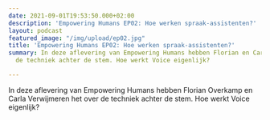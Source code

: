 ```yaml
---
date: 2021-09-01T19:53:50.000+02:00
description: 'Empowering Humans EP02: Hoe werken spraak-assistenten?'
layout: podcast
featured_image: "/img/upload/ep02.jpg"
title: 'Empowering Humans EP02: Hoe werken spraak-assistenten?'
summary: In deze aflevering van Empowering Humans hebben Florian en Carla het over
  de techniek achter de stem. Hoe werkt Voice eigenlijk?

---
```

In deze aflevering van Empowering Humans hebben Florian Overkamp en Carla Verwijmeren het over de techniek achter de stem. Hoe werkt Voice eigenlijk?